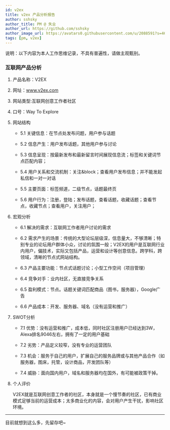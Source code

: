 ```yaml
---
id: v2ex
title: v2ex 产品分析报告
author: sshsky
author_title: PM @ 失业
author_url: https://github.com/sshsky
author_image_url: https://avatars0.githubusercontent.com/u/2088591?s=460&v=4
tags: [pm, v2ex]
---
```


说明：以下内容为本人工作思维记录，不具有普遍性，请做主观甄别。

<!--truncate-->

### 互联网产品分析

1. 产品名称：V2EX

2. 网址：www.v2ex.com

3. 网站类型:互联网创意工作者社区

4. 口号：Way To Explore

5. 网站结构  
  
    * 5.1 关键信息：在节点处发布问题，用户参与话题
	
    * 5.2 信息产生：用户发布话题，其他用户参与讨论
	
    * 5.3 信息呈现：按最新发布和最新留言时间展现信息流；标签和关键词节点匹配内容； 
	
    * 5.4 用户关系和交流机制：关注&block；查看用户发布信息；并不能发起私信和一对一对话
	
    * 5.5 主要页面：标签频道，二级节点，话题最终页
	
    * 5.6 用户行为：注册，登陆；发布话题，查看话题，收藏话题；查看节点，收藏节点；查看用户，关注用户；
	
6. 宏观分析

    * 6.1 解决的需求：互联网工作者用户讨论的需求

    * 6.2 需求产生的场景：传统的大型论坛层级深，信息量大，不够清晰；特别专业的论坛用户群体小众，讨论的氛围一般；V2EX的用户是互联网行业内用户，偏技术，实际又包括产品，运营和设计等创意信息。跨学科，跨领域，清晰的节点式网站结构。
    
    * 6.3 产品主要功能：节点式话题讨论；小型工作空间（项目管理）
    
    * 6.4 竞争对手：业内社区，无直接竞争关系
    
    * 6.5 盈利模式：节点。话题关键词匹配商品（图书，服务器），Google广告
    
    * 6.6 产品成本：开发、服务器、域名（没有运营和推广） 

7. SWOT分析

    * 7.1 优势：没有运营和推广，成本低，同时社区注册用户已经达到3W，Alexa排名9046左右，拥有了一定的用户基础

    * 7.2 劣势：产品定义较窄，没有专业的运营团队

    * 7.3 机会：服务于自己的用户，扩展自己的服务品牌或与其他产品合作（如服务器，图床，托管，设计商品，开发团队等）

    * 7.4 威胁：面向国内用户，域名和服务器均在国外，有可能被政策干掉。 
	
8. 个人评价
	
    V2EX就是互联网创意工作者的社区，本身就是一个慢节奏的社区，已有商业模式足够当前的运营成本；太多商业化的内容，会对用户产生干扰，影响社区环境。
	
***

目前就想到这么多，先留存吧~